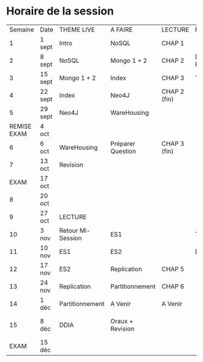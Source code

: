 # Horaire de la session

|   |   |   |   |   |   |   |
|---|---|---|---|---|---|---|
| Semaine	| Date	| THEME  LIVE	| A FAIRE	| LECTURE	| PRÉSENTATION	| REMISE |
 1 |	1 sept 	| Intro		|NoSQL	|	CHAP 1			|
 2 |	8 sept	|	NoSQL	|	Mongo 1 + 2		|CHAP 2		|D1 + FORMATIVE	
 3 |	15 sept		|	Mongo 1 + 2	|	Index		|CHAP 3	|	TP1	|	FIN ÉQUIPE
 4 |	22 sept		|	Index	|	Neo4J		|CHAP 2 (fin)		|	|	D1
 5 |	29 sept		|	Neo4J		|WareHousing		|	|	|		TP1
 REMISE EXAM	| 4 oct	|					
 6 |	6 oct	|	WareHousing |	Préparer Question	| CHAP 3 (fin)	||	FORMATIVE
 7 |	13 oct	|	Revision				
 EXAM | 	17 oct			|			
 8 | 	20 oct		|				
 9 | 	27 oct		|LECTURE			
 10 |	3 nov	| Retour Mi-Session	 |	ES1	| 	| TP 3 | 
 11 |	10 nov	| ES1	 |	ES2	| 	| Devoir 3 | 
 12 |	17 nov	| ES2	 |	Replication	| CHAP 5	|  | 
 13 |	24 nov	| Replication	 |	Partitionnement	| CHAP 6	|  | D3
 14 |	1 déc	| Partitionnement	 |	A Venir	| A Venir |  | 
 15 |	8 déc	| DDIA |	Oraux + Revision | |  | TP 3 (4035) / Oral (7035)
 EXAM  |	15 déc	| |                   | |  | TP 3 (7035)